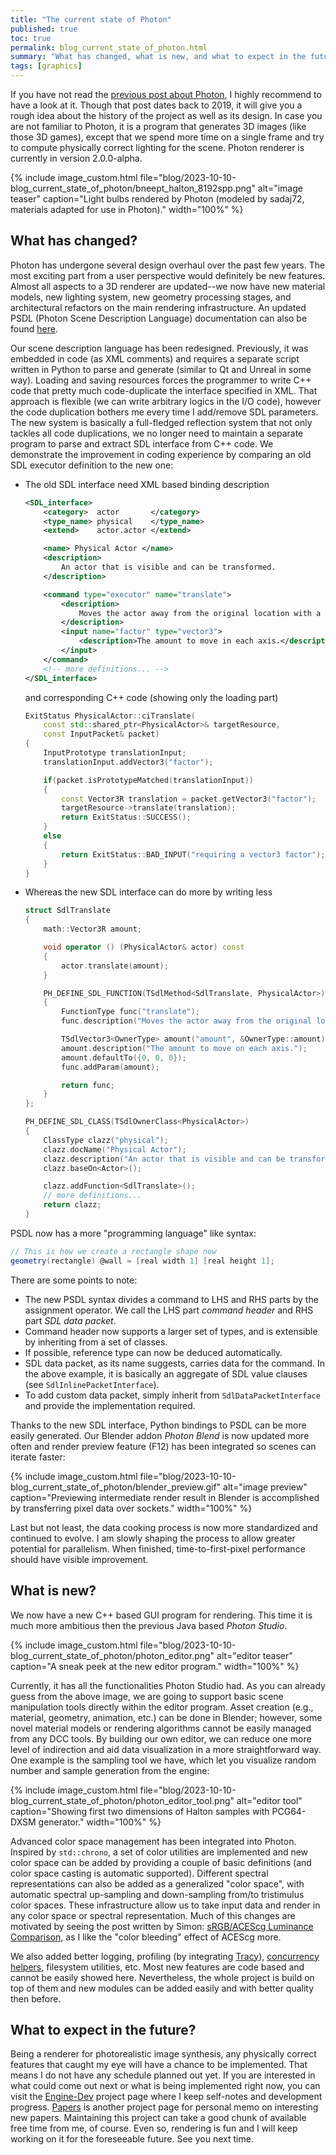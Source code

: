 ```yaml
---
title: "The current state of Photon"
published: true
toc: true
permalink: blog_current_state_of_photon.html
summary: "What has changed, what is new, and what to expect in the future."
tags: [graphics]
---
```


If you have not read the [previous post about Photon](blog_photon_technical_update.html), I highly recommend to have a look at it. Though that post dates back to 2019, it will give you a rough idea about the history of the project as well as its design. In case you are not familiar to Photon, it is a program that generates 3D images (like those 3D games), except that we spend more time on a single frame and try to compute physically correct lighting for the scene. Photon renderer is currently in version 2.0.0-alpha.

{% include image_custom.html file="blog/2023-10-10-blog_current_state_of_photon/bneept_halton_8192spp.png" alt="image teaser" caption="Light bulbs rendered by Photon (modeled by sadaj72, materials adapted for use in Photon)." width="100%" %}

## What has changed?

Photon has undergone several design overhaul over the past few years. The most exciting part from a user perspective would definitely be new features. Almost all aspects to a 3D renderer are updated--we now have new material models, new lighting system, new geometry processing stages, and architectural refactors on the main rendering infrastructure. An updated PSDL (Photon Scene Description Language) documentation can also be found [here](photon_v2_sdl_documentation.html).

Our scene description language has been redesigned. Previously, it was embedded in code (as XML comments) and requires a separate script written in Python to parse and generate (similar to Qt and Unreal in some way). Loading and saving resources forces the programmer to write C++ code that pretty much code-duplicate the interface specified in XML. That approach is flexible (we can write arbitrary logics in the I/O code), however the code duplication bothers me every time I add/remove SDL parameters. The new system is basically a full-fledged reflection system that not only tackles all code duplications, we no longer need to maintain a separate program to parse and extract SDL interface from C++ code. We demonstrate the improvement in coding experience by comparing an old SDL executor definition to the new one:

* The old SDL interface need XML based binding description
    ```xml
    <SDL_interface>
        <category>  actor       </category>
        <type_name> physical    </type_name>
        <extend>    actor.actor </extend>

        <name> Physical Actor </name>
        <description>
            An actor that is visible and can be transformed.
        </description>

        <command type="executor" name="translate">
            <description>
                Moves the actor away from the original location with a specified amount.
            </description>
            <input name="factor" type="vector3">
                <description>The amount to move in each axis.</description>
            </input>
        </command>
        <!-- more definitions... -->
    </SDL_interface>
    ```
    and corresponding C++ code (showing only the loading part)
    ```cpp
    ExitStatus PhysicalActor::ciTranslate(
        const std::shared_ptr<PhysicalActor>& targetResource,
        const InputPacket& packet)
    {
        InputPrototype translationInput;
        translationInput.addVector3("factor");

        if(packet.isPrototypeMatched(translationInput))
        {
            const Vector3R translation = packet.getVector3("factor");
            targetResource->translate(translation);
            return ExitStatus::SUCCESS();
        }
        else
        {
            return ExitStatus::BAD_INPUT("requiring a vector3 factor");
        }
    }
    ```
* Whereas the new SDL interface can do more by writing less
    ```cpp
    struct SdlTranslate
    {
        math::Vector3R amount;

        void operator () (PhysicalActor& actor) const
        {
            actor.translate(amount);
        }

        PH_DEFINE_SDL_FUNCTION(TSdlMethod<SdlTranslate, PhysicalActor>)
        {
            FunctionType func("translate");
            func.description("Moves the actor away from the original location with a specified amount.");

            TSdlVector3<OwnerType> amount("amount", &OwnerType::amount);
            amount.description("The amount to move on each axis.");
            amount.defaultTo({0, 0, 0});
            func.addParam(amount);

            return func;
        }
    };

    PH_DEFINE_SDL_CLASS(TSdlOwnerClass<PhysicalActor>)
	{
		ClassType clazz("physical");
		clazz.docName("Physical Actor");
		clazz.description("An actor that is visible and can be transformed.");
		clazz.baseOn<Actor>();

		clazz.addFunction<SdlTranslate>();
        // more definitions...
		return clazz;
	}
    ```

PSDL now has a more "programming language" like syntax:

```csharp
// This is how we create a rectangle shape now
geometry(rectangle) @wall = [real width 1] [real height 1];
```

There are some points to note:

* The new PSDL syntax divides a command to LHS and RHS parts by the assignment operator. We call the LHS part *command header* and RHS part *SDL data packet*.
* Command header now supports a larger set of types, and is extensible by inheriting from a set of classes.
* If possible, reference type can now be deduced automatically.
* SDL data packet, as its name suggests, carries data for the command. In the above example, it is basically an aggregate of SDL value clauses (see `SdlInlinePacketInterface`).
* To add custom data packet, simply inherit from `SdlDataPacketInterface` and provide the implementation required.

Thanks to the new SDL interface, Python bindings to PSDL can be more easily generated. Our Blender addon *Photon Blend* is now updated more often and render preview feature (F12) has been integrated so scenes can iterate faster:

{% include image_custom.html file="blog/2023-10-10-blog_current_state_of_photon/blender_preview.gif" alt="image preview" caption="Previewing intermediate render result in Blender is accomplished by transferring pixel data over sockets." width="100%" %}

Last but not least, the data cooking process is now more standardized and continued to evolve. I am slowly shaping the process to allow greater potential for parallelism. When finished, time-to-first-pixel performance should have visible improvement.

## What is new?

We now have a new C++ based GUI program for rendering. This time it is much more ambitious then the previous Java based *Photon Studio*. 

{% include image_custom.html file="blog/2023-10-10-blog_current_state_of_photon/photon_editor.png" alt="editor teaser" caption="A sneak peek at the new editor program." width="100%" %}

Currently, it has all the functionalities Photon Studio had. As you can already guess from the above image, we are going to support basic scene manipulation tools directly within the editor program. Asset creation (e.g., material, geometry, animation, etc.) can be done in Blender; however, some novel material models or rendering algorithms cannot be easily managed from any DCC tools. By building our own editor, we can reduce one more level of indirection and aid data visualization in a more straightforward way. One example is the sampling tool we have, which let you visualize random number and sample generation from the engine:

{% include image_custom.html file="blog/2023-10-10-blog_current_state_of_photon/photon_editor_tool.png" alt="editor tool" caption="Showing first two dimensions of Halton samples with PCG64-DXSM generator." width="100%" %}

Advanced color space management has been integrated into Photon. Inspired by `std::chrono`, a set of color utilities are implemented and new color space can be added by providing a couple of basic definitions (and color space casting is automatic supported). Different spectral representations can also be added as a generalized "color space", with automatic spectral up-sampling and down-sampling from/to tristimulus color spaces. These infrastructure allow us to take input data and render in any color space or spectral representation. Much of this changes are motivated by seeing the post written by Simon: [sRGB/ACEScg Luminance Comparison](http://simonstechblog.blogspot.com/2020/09/srgbacescg-luminance-comparison.html), as I like the "color bleeding" effect of ACEScg more.

We also added better logging, profiling (by integrating [Tracy](https://github.com/wolfpld/tracy)), [concurrency helpers](https://github.com/TzuChieh/Photon-v2/tree/3d8e39c2b22113574089ffdb6e8a325e18af7324/Engine/Source/Utility/Concurrent), filesystem utilities, etc. Most new features are code based and cannot be easily showed here. Nevertheless, the whole project is build on top of them and new modules can be added easily and with better quality then before.

## What to expect in the future?

Being a renderer for photorealistic image synthesis, any physically correct features that caught my eye will have a chance to be implemented. That means I do not have any schedule planned out yet. If you are interested in what could come out next or what is being implemented right now, you can visit the [Engine-Dev](https://github.com/users/TzuChieh/projects/1) project page where I keep self-notes and development progress. [Papers](https://github.com/users/TzuChieh/projects/2/views/1) is another project page for personal memo on interesting new papers. Maintaining this project can take a good chunk of available free time from me, of course. Even so, rendering is fun and I will keep working on it for the foreseeable future. See you next time.
